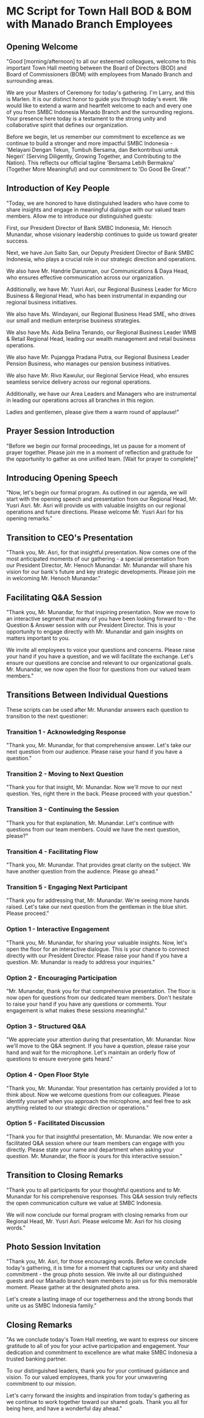# MC Script for Town Hall BOD & BOM with Manado Branch Employees

## Opening Welcome

"Good [morning/afternoon] to all our esteemed colleagues, welcome to this important Town Hall meeting between the Board of Directors (BOD) and Board of Commissioners (BOM) with employees from Manado Branch and surrounding areas.

We are your Masters of Ceremony for today's gathering. I'm Larry, and this is Marlen. It is our distinct honor to guide you through today's event. We would like to extend a warm and heartfelt welcome to each and every one of you from SMBC Indonesia Manado Branch and the surrounding regions. Your presence here today is a testament to the strong unity and collaborative spirit that defines our organization.

Before we begin, let us remember our commitment to excellence as we continue to build a stronger and more impactful SMBC Indonesia - 'Melayani Dengan Tekun, Tumbuh Bersama, dan Berkontribusi untuk Negeri' (Serving Diligently, Growing Together, and Contributing to the Nation). This reflects our official tagline 'Bersama Lebih Bermakna' (Together More Meaningful) and our commitment to 'Do Good Be Great'."

## Introduction of Key People

"Today, we are honored to have distinguished leaders who have come to share insights and engage in meaningful dialogue with our valued team members. Allow me to introduce our distinguished guests:

First, our President Director of Bank SMBC Indonesia, Mr. Henoch Munandar, whose visionary leadership continues to guide us toward greater success.

Next, we have Jun Saito San, our Deputy President Director of Bank SMBC Indonesia, who plays a crucial role in our strategic direction and operations.

We also have Mr. Handrie Darusman, our Communications & Daya Head, who ensures effective communication across our organization.

Additionally, we have Mr. Yusri Asri, our Regional Business Leader for Micro Business & Regional Head, who has been instrumental in expanding our regional business initiatives.

We also have Ms. Windayani, our Regional Business Head SME, who drives our small and medium enterprise business strategies.

We also have Ms. Aida Belina Tenando, our Regional Business Leader WMB & Retail Regional Head, leading our wealth management and retail business operations.

We also have Mr. Pujangga Pradana Putra, our Regional Business Leader Pension Business, who manages our pension business initiatives.

We also have Mr. Rivo Kawulur, our Regional Service Head, who ensures seamless service delivery across our regional operations.

Additionally, we have our Area Leaders and Managers who are instrumental in leading our operations across all branches in this region.

Ladies and gentlemen, please give them a warm round of applause!"

## Prayer Session Introduction

"Before we begin our formal proceedings, let us pause for a moment of prayer together. Please join me in a moment of reflection and gratitude for the opportunity to gather as one unified team. [Wait for prayer to complete]"

## Introducing Opening Speech

"Now, let's begin our formal program. As outlined in our agenda, we will start with the opening speech and presentation from our Regional Head, Mr. Yusri Asri. Mr. Asri will provide us with valuable insights on our regional operations and future directions. Please welcome Mr. Yusri Asri for his opening remarks."

## Transition to CEO's Presentation

"Thank you, Mr. Asri, for that insightful presentation. Now comes one of the most anticipated moments of our gathering - a special presentation from our President Director, Mr. Henoch Munandar. Mr. Munandar will share his vision for our bank's future and key strategic developments. Please join me in welcoming Mr. Henoch Munandar."

## Facilitating Q&A Session

"Thank you, Mr. Munandar, for that inspiring presentation. Now we move to an interactive segment that many of you have been looking forward to - the Question & Answer session with our President Director. This is your opportunity to engage directly with Mr. Munandar and gain insights on matters important to you.

We invite all employees to voice your questions and concerns. Please raise your hand if you have a question, and we will facilitate the exchange. Let's ensure our questions are concise and relevant to our organizational goals. Mr. Munandar, we now open the floor for questions from our valued team members."

## Transitions Between Individual Questions

These scripts can be used after Mr. Munandar answers each question to transition to the next questioner:

### Transition 1 - Acknowledging Response
"Thank you, Mr. Munandar, for that comprehensive answer. Let's take our next question from our audience. Please raise your hand if you have a question."

### Transition 2 - Moving to Next Question
"Thank you for that insight, Mr. Munandar. Now we'll move to our next question. Yes, right there in the back. Please proceed with your question."

### Transition 3 - Continuing the Session
"Thank you for that explanation, Mr. Munandar. Let's continue with questions from our team members. Could we have the next question, please?"

### Transition 4 - Facilitating Flow
"Thank you, Mr. Munandar. That provides great clarity on the subject. We have another question from the audience. Please go ahead."

### Transition 5 - Engaging Next Participant
"Thank you for addressing that, Mr. Munandar. We're seeing more hands raised. Let's take our next question from the gentleman in the blue shirt. Please proceed."

### Option 1 - Interactive Engagement
"Thank you, Mr. Munandar, for sharing your valuable insights. Now, let's open the floor for an interactive dialogue. This is your chance to connect directly with our President Director. Please raise your hand if you have a question. Mr. Munandar is ready to address your inquiries."

### Option 2 - Encouraging Participation
"Mr. Munandar, thank you for that comprehensive presentation. The floor is now open for questions from our dedicated team members. Don't hesitate to raise your hand if you have any questions or comments. Your engagement is what makes these sessions meaningful."

### Option 3 - Structured Q&A
"We appreciate your attention during that presentation, Mr. Munandar. Now we'll move to the Q&A segment. If you have a question, please raise your hand and wait for the microphone. Let's maintain an orderly flow of questions to ensure everyone gets heard."

### Option 4 - Open Floor Style
"Thank you, Mr. Munandar. Your presentation has certainly provided a lot to think about. Now we welcome questions from our colleagues. Please identify yourself when you approach the microphone, and feel free to ask anything related to our strategic direction or operations."

### Option 5 - Facilitated Discussion
"Thank you for that insightful presentation, Mr. Munandar. We now enter a facilitated Q&A session where our team members can engage with you directly. Please state your name and department when asking your question. Mr. Munandar, the floor is yours for this interactive session."

## Transition to Closing Remarks

"Thank you to all participants for your thoughtful questions and to Mr. Munandar for his comprehensive responses. This Q&A session truly reflects the open communication culture we value at SMBC Indonesia.

We will now conclude our formal program with closing remarks from our Regional Head, Mr. Yusri Asri. Please welcome Mr. Asri for his closing words."

## Photo Session Invitation

"Thank you, Mr. Asri, for those encouraging words. Before we conclude today's gathering, it is time for a moment that captures our unity and shared commitment - the group photo session. We invite all our distinguished guests and our Manado branch team members to join us for this memorable moment. Please gather at the designated photo area.

Let's create a lasting image of our togetherness and the strong bonds that unite us as SMBC Indonesia family."

## Closing Remarks

"As we conclude today's Town Hall meeting, we want to express our sincere gratitude to all of you for your active participation and engagement. Your dedication and commitment to excellence are what make SMBC Indonesia a trusted banking partner.

To our distinguished leaders, thank you for your continued guidance and vision. To our valued employees, thank you for your unwavering commitment to our mission.

Let's carry forward the insights and inspiration from today's gathering as we continue to work together toward our shared goals. Thank you all for being here, and have a wonderful day ahead."